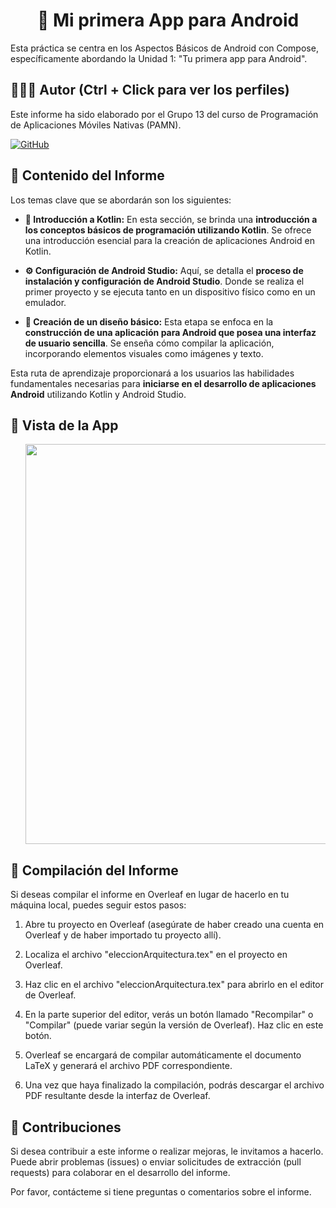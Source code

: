<h1 align="center">📄 Mi primera App para Android</h1>

Esta práctica se centra en los Aspectos Básicos de Android con Compose, específicamente abordando la Unidad 1: "Tu primera app para Android".

## 🙆👨‍💻 Autor (Ctrl + Click para ver los perfiles)
Este informe ha sido elaborado por el Grupo 13 del curso de Programación de Aplicaciones Móviles Nativas (PAMN).

[![GitHub](https://img.shields.io/badge/GitHub-Alejandro%20David%20Arzola%20Saavedra-blue?style=flat-square&logo=github)](https://github.com/AlejandroDavidArzolaSaavedra)
  
## 📑 Contenido del Informe
Los temas clave que se abordarán son los siguientes:

- **🚀 Introducción a Kotlin:**
  En esta sección, se brinda una **introducción a los conceptos básicos de programación utilizando Kotlin**. Se ofrece una introducción esencial para la creación de aplicaciones Android en Kotlin.

- **⚙️ Configuración de Android Studio:**
  Aquí, se detalla el **proceso de instalación y configuración de Android Studio**. Donde se realiza el primer proyecto y se ejecuta tanto en un dispositivo físico como en un emulador.

- **🎨 Creación de un diseño básico:**
  Esta etapa se enfoca en la **construcción de una aplicación para Android que posea una interfaz de usuario sencilla**. Se enseña cómo compilar la aplicación, incorporando elementos visuales como imágenes y texto.

Esta ruta de aprendizaje proporcionará a los usuarios las habilidades fundamentales necesarias para **iniciarse en el desarrollo de aplicaciones Android** utilizando Kotlin y Android Studio.

## 📱 Vista de la App
<ul align="center">		
  <img  style="width:40rem" src="https://i.imgur.com/bmi7XnA.png"><br>
</ul>

## 📄 Compilación del Informe
Si deseas compilar el informe en Overleaf en lugar de hacerlo en tu máquina local, puedes seguir estos pasos:

1. Abre tu proyecto en Overleaf (asegúrate de haber creado una cuenta en Overleaf y de haber importado tu proyecto allí).

2. Localiza el archivo "eleccionArquitectura.tex" en el proyecto en Overleaf.

3. Haz clic en el archivo "eleccionArquitectura.tex" para abrirlo en el editor de Overleaf.

4. En la parte superior del editor, verás un botón llamado "Recompilar" o "Compilar" (puede variar según la versión de Overleaf). Haz clic en este botón.

5. Overleaf se encargará de compilar automáticamente el documento LaTeX y generará el archivo PDF correspondiente.

6. Una vez que haya finalizado la compilación, podrás descargar el archivo PDF resultante desde la interfaz de Overleaf.

## 🤝 Contribuciones
Si desea contribuir a este informe o realizar mejoras, le invitamos a hacerlo. Puede abrir problemas (issues) o enviar solicitudes de extracción (pull requests) para colaborar en el desarrollo del informe.

Por favor, contácteme si tiene preguntas o comentarios sobre el informe.
